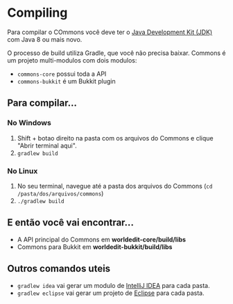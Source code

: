 Compiling
=========

Para compilar o COmmons você deve ter o [Java Development Kit (JDK)](http://www.oracle.com/technetwork/java/javase/downloads/index-jsp-138363.html) com Java 8 ou mais novo.

O processo de build utiliza Gradle, que você não precisa baixar. Commons é um projeto multi-modulos com dois modulos:

* `commons-core` possui toda a API 
* `commons-bukkit` é um Bukkit plugin

## Para compilar...

### No Windows

1. Shift + botao direito na pasta com os arquivos do Commons e clique "Abrir terminal aqui".
2. `gradlew build`

### No Linux

1. No seu terminal, navegue até a pasta dos arquivos do Commons (`cd /pasta/dos/arquivos/commons`)
2. `./gradlew build`

## E então você vai encontrar...

* A API principal do Commons em **worldedit-core/build/libs**
* Commons para Bukkit em **worldedit-bukkit/build/libs**

## Outros comandos uteis

* `gradlew idea` vai gerar um modulo de [IntelliJ IDEA](http://www.jetbrains.com/idea/) para cada pasta.
* `gradlew eclipse` vai gerar um projeto de [Eclipse](https://www.eclipse.org/downloads/) para cada pasta.
